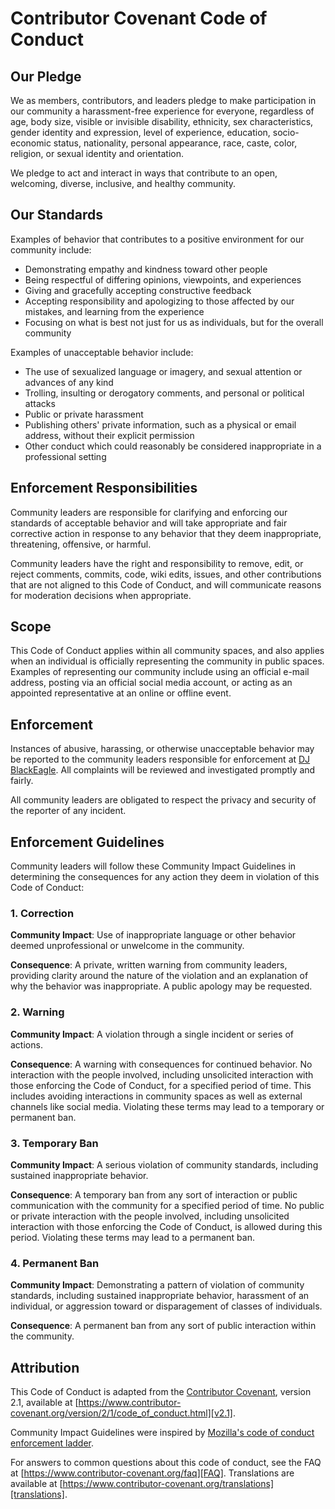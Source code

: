 # Contributor Covenant Code of Conduct

## Our Pledge

We as members, contributors, and leaders pledge to make participation in our
community a harassment-free experience for everyone, regardless of age, body
size, visible or invisible disability, ethnicity, sex characteristics, gender
identity and expression, level of experience, education, socio-economic status,
nationality, personal appearance, race, caste, color, religion, or sexual
identity and orientation.

We pledge to act and interact in ways that contribute to an open, welcoming,
diverse, inclusive, and healthy community.

## Our Standards

Examples of behavior that contributes to a positive environment for our
community include:

- Demonstrating empathy and kindness toward other people
- Being respectful of differing opinions, viewpoints, and experiences
- Giving and gracefully accepting constructive feedback
- Accepting responsibility and apologizing to those affected by our mistakes,
  and learning from the experience
- Focusing on what is best not just for us as individuals, but for the overall
  community

Examples of unacceptable behavior include:

- The use of sexualized language or imagery, and sexual attention or advances of
  any kind
- Trolling, insulting or derogatory comments, and personal or political attacks
- Public or private harassment
- Publishing others' private information, such as a physical or email address,
  without their explicit permission
- Other conduct which could reasonably be considered inappropriate in a
  professional setting

## Enforcement Responsibilities

Community leaders are responsible for clarifying and enforcing our standards of
acceptable behavior and will take appropriate and fair corrective action in
response to any behavior that they deem inappropriate, threatening, offensive,
or harmful.

Community leaders have the right and responsibility to remove, edit, or reject
comments, commits, code, wiki edits, issues, and other contributions that are
not aligned to this Code of Conduct, and will communicate reasons for moderation
decisions when appropriate.

## Scope

This Code of Conduct applies within all community spaces, and also applies when
an individual is officially representing the community in public spaces.
Examples of representing our community include using an official e-mail address,
posting via an official social media account, or acting as an appointed
representative at an online or offline event.

## Enforcement

Instances of abusive, harassing, or otherwise unacceptable behavior may be
reported to the community leaders responsible for enforcement at
[DJ BlackEagle][REF_INTERN_EMAIL_ADDRESS_COD].
All complaints will be reviewed and investigated promptly and fairly.

All community leaders are obligated to respect the privacy and security of the
reporter of any incident.

## Enforcement Guidelines

Community leaders will follow these Community Impact Guidelines in determining
the consequences for any action they deem in violation of this Code of Conduct:

### 1. Correction

**Community Impact**: Use of inappropriate language or other behavior deemed
unprofessional or unwelcome in the community.

**Consequence**: A private, written warning from community leaders, providing
clarity around the nature of the violation and an explanation of why the
behavior was inappropriate. A public apology may be requested.

### 2. Warning

**Community Impact**: A violation through a single incident or series of
actions.

**Consequence**: A warning with consequences for continued behavior. No
interaction with the people involved, including unsolicited interaction with
those enforcing the Code of Conduct, for a specified period of time. This
includes avoiding interactions in community spaces as well as external channels
like social media. Violating these terms may lead to a temporary or permanent
ban.

### 3. Temporary Ban

**Community Impact**: A serious violation of community standards, including
sustained inappropriate behavior.

**Consequence**: A temporary ban from any sort of interaction or public
communication with the community for a specified period of time. No public or
private interaction with the people involved, including unsolicited interaction
with those enforcing the Code of Conduct, is allowed during this period.
Violating these terms may lead to a permanent ban.

### 4. Permanent Ban

**Community Impact**: Demonstrating a pattern of violation of community
standards, including sustained inappropriate behavior, harassment of an
individual, or aggression toward or disparagement of classes of individuals.

**Consequence**: A permanent ban from any sort of public interaction within the
community.

## Attribution

This Code of Conduct is adapted from the [Contributor Covenant][homepage],
version 2.1, available at
[https://www.contributor-covenant.org/version/2/1/code_of_conduct.html][v2.1].

Community Impact Guidelines were inspired by
[Mozilla's code of conduct enforcement ladder][Mozilla CoC].

For answers to common questions about this code of conduct, see the FAQ at
[https://www.contributor-covenant.org/faq][FAQ]. Translations are available at
[https://www.contributor-covenant.org/translations][translations].

[homepage]: https://www.contributor-covenant.org
[v2.1]: https://www.contributor-covenant.org/version/2/1/code_of_conduct.html
[Mozilla CoC]: https://github.com/mozilla/diversity
[FAQ]: https://www.contributor-covenant.org/faq
[translations]: https://www.contributor-covenant.org/translations
[REF_INTERN_EMAIL_ADDRESS_COD]: mailto:djblackeagle-dev@djblackeagle.services
[REF_INTERN_EMAIL_ADDRESS_OWNER]: mailto:djblackeagle-dev@djblackeagle.services
[REF_INTERN_EMAIL_ADDRESS_SECURITY]: mailto:djblackeagle-dev@djblackeagle.services
[REF_INTERN_FILE_MD_CHANGELOG]: CHANGELOG.md
[REF_INTERN_FILE_MD_CODE_OF_CONDUCT]: CODE_OF_CONDUCT.md
[REF_INTERN_FILE_MD_CONTRIBUTING]: CONTRIBUTING.md
[REF_INTERN_FILE_MD_DEVELOPMENT]: DEVELOPMENT.md
[REF_INTERN_FILE_MD_LICENSE]: LICENSE.md
[REF_INTERN_FILE_MD_README]: README.md
[REF_INTERN_FILE_MD_SECURITY]: SECURITY.md
[REF_INTERN_URL_ACTIONS]: https://github.com/DJBlackEagle/dev-config-nodejs/actions
[REF_INTERN_URL_CODESTYLE]: https://github.com/DJBlackEagle/dev-config-nodejs
[REF_INTERN_URL_COMMITS]: https://github.com/DJBlackEagle/dev-config-nodejs/commits/main/
[REF_INTERN_URL_COMMIT_MESSAGE_FORMAT]: https://www.conventionalcommits.org/en/v1.0.0/
[REF_INTERN_URL_CONTRIBUTING_GENERATOR]: https://contributing.md/generator
[REF_INTERN_URL_GIT]: https://github.com/DJBlackEagle/dev-config-nodejs
[REF_INTERN_URL_ISSUE_LIST]: https://github.com/DJBlackEagle/dev-config-nodejs/issues
[REF_INTERN_URL_ISSUE_NEW]: https://github.com/DJBlackEagle/dev-config-nodejs/issues/new/choose
[REF_INTERN_URL_MD_CHANGELOG]: https://github.com/DJBlackEagle/dev-config-nodejs/blob/main/CHANGELOG.md
[REF_INTERN_URL_MD_CODE_OF_CONDUCT]: https://github.com/DJBlackEagle/dev-config-nodejs/blob/main/CODE_OF_CONDUCT.md
[REF_INTERN_URL_MD_CONTRIBUTING]: https://github.com/DJBlackEagle/dev-config-nodejs/blob/main/CONTRIBUTING.md
[REF_INTERN_URL_MD_DEVELOPMENT]: https://github.com/DJBlackEagle/dev-config-nodejs/blob/main/DEVELOPMENT.md
[REF_INTERN_URL_MD_LICENSE]: https://github.com/DJBlackEagle/dev-config-nodejs/blob/main/LICENSE.md
[REF_INTERN_URL_MD_README]: https://github.com/DJBlackEagle/dev-config-nodejs/blob/main/README.md
[REF_INTERN_URL_MD_SECURITY]: https://github.com/DJBlackEagle/dev-config-nodejs/blob/main/SECURITY.md
[REF_INTERN_URL_NPMJS_PACKAGE]: https://www.npmjs.com/package/@djblackeagle/dev-config-nodejs
[REF_INTERN_URL_PULLREQUEST]: https://github.com/DJBlackEagle/dev-config-nodejs/pulls
[REF_INTERN_URL_VULNERABILITY]: https://github.com/DJBlackEagle/dev-config-nodejs/security
[REF_INTERN_URL_VULNERABILITY_NEW]: https://github.com/DJBlackEagle/dev-config-nodejs/security/advisories/new
[REF_INTERN_URL_WORKFLOW_CQAT]: https://github.com/DJBlackEagle/dev-config-nodejs/actions/workflows/code-quality-and-tests.yml
[REF_INTERN_URL_WORKFLOW_CODEQL]: https://github.com/DJBlackEagle/dev-config-nodejs/actions/workflows/codeql.yml
